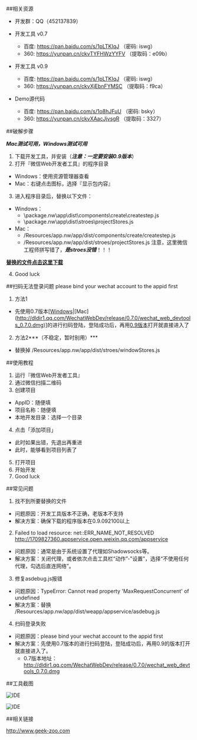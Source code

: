 ##相关资源

* 开发群：QQ（452137839）

* 开发工具 v0.7
	* 百度: https://pan.baidu.com/s/1pLTKIqJ （密码: iswg）
	* 360: https://yunpan.cn/ckvTYFHWzYYFV （提取码：e09b）

* 开发工具 v0.9
  * 百度: https://pan.baidu.com/s/1pLTKIqJ （密码: iswg）
  * 360: https://yunpan.cn/ckvXjEbnFYMSC （提取码：f9ca）

* Demo源代码
  * 百度: https://pan.baidu.com/s/1o8hJFuU （密码: bsky）
  * 360: https://yunpan.cn/ckvXAacJjvsgR （提取码：3327）

##破解步骤

***Mac测试可用，Windows测试可用***

1. 下载开发工具，并安装（***注意：一定要安装0.9版本***）
2. 打开『微信Web开发者工具』的程序目录
  * Windows：使用资源管理器查看
  * Mac：右键点击图标，选择『显示包内容』
3. 进入程序目录后，替换以下文件：
  * Windows：
    * \package.nw\app\dist\components\create\createstep.js
    * \package.nw\app\dist\stroes\projectStores.js
  * Mac：
    * /Resources/app.nw/app/dist/components/create/createstep.js
    * /Resources/app.nw/app/dist/stroes/projectStores.js
  注意，这里微信工程师拼写错了，***是stroes没错***！！！

  **[替换的文件点击这里下载](https://github.com/gavinkwoe/weapp-ide-crack/archive/master.zip)**

4. Good luck

##扫码无法登录问题 please bind your wechat account to the appid first

1. 方法1
  * 先使用0.7版本[[Windows](http://dldir1.qq.com/WechatWebDev/release/0.7.0/wechat_web_devtools_0.7.0_x64.exe)|[Mac] (http://dldir1.qq.com/WechatWebDev/release/0.7.0/wechat_web_devtools_0.7.0.dmg)]的进行扫码登陆，登陆成功后，再用[0.9版本](https://pan.baidu.com/s/1pLTKIqJ)打开就直接进入了
2. 方法2***（不稳定，暂时别用）***
  * 替换掉 /Resources/app.nw/app/dist/stroes/windowStores.js

##使用教程

1. 运行『微信Web开发者工具』
2. 通过微信扫描二维码
3. 创建项目
  * AppID：随便填
  * 项目名称：随便填
  * 本地开发目录：选择一个目录
4. 点击「添加项目」
  * 此时如果出错，先退出再重进
  * 此时，能够看到项目列表了
5. 打开项目
6. 开始开发
7. Good luck

##常见问题
1. 找不到所要替换的文件
  * 问题原因：开发工具版本不正确，老版本不支持
  * 解决方案：确保下载的程序版本在0.9.092100以上
2. Failed to load resource: net::ERR_NAME_NOT_RESOLVED http://1709827360.appservice.open.weixin.qq.com/appservice
  * 问题原因：通常是由于系统设置了代理如Shadowsocks等。
  * 解决方案：关闭代理，或者依次点击工具栏“动作”-"设置"，选择“不使用任何代理，勾选后直连网络”。
3. 修复asdebug.js报错
  * 问题原因：TypeError: Cannot read property 'MaxRequestConcurrent' of undefined
  * 解决方案：替换 /Resources/app.nw/app/dist/weapp/appservice/asdebug.js  
4. 扫码登录失败
  * 问题原因：please bind your wechat account to the appid first
  * 解决方案：先使用0.7版本的进行扫码登陆，登陆成功后，再用0.9的版本打开就直接进入了。
    * 0.7版本地址：http://dldir1.qq.com/WechatWebDev/release/0.7.0/wechat_web_devtools_0.7.0.dmg

##工具截图

![IDE](https://cloud.githubusercontent.com/assets/876707/18745196/f4f0488e-80f3-11e6-844b-f45d7e52a23c.png)

![IDE](https://cloud.githubusercontent.com/assets/876707/18745200/f7a74870-80f3-11e6-83cf-df00f7f87f56.png)

##相关链接

http://www.geek-zoo.com
